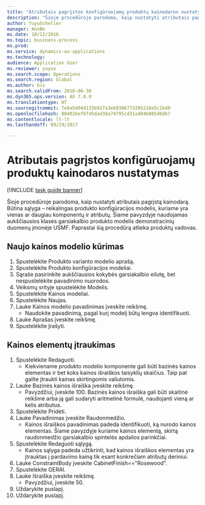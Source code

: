 ```yaml
--- 
title: "Atributais pagrįstos konfigūruojamų produktų kainodaros nustatymas"
description: "Šioje procedūroje parodoma, kaip nustatyti atributais pagrįstą kainodarą."
author: YuyuScheller
manager: AnnBe
ms.date: 10/12/2016
ms.topic: business-process
ms.prod: 
ms.service: dynamics-ax-applications
ms.technology: 
audience: Application User
ms.reviewer: yuyus
ms.search.scope: Operations
ms.search.region: Global
ms.author: bis
ms.search.validFrom: 2016-06-30
ms.dyn365.ops.version: AX 7.0.0
ms.translationtype: HT
ms.sourcegitcommit: 7e0a5d044133b917a3eb9386773205218e5c1b40
ms.openlocfilehash: 88402bef6fd5dad38a74795cd31a4046085d6db7
ms.contentlocale: lt-lt
ms.lasthandoff: 09/29/2017

---
```

# <a name="set-up-attribute-based-pricing-for-configurable-products"></a>Atributais pagrįstos konfigūruojamų produktų kainodaros nustatymas

[!INCLUDE [task guide banner](../../includes/task-guide-banner.md)]

Šioje procedūroje parodoma, kaip nustatyti atributais pagrįstą kainodarą. Būtina sąlyga – reikalingas produkto konfigūracijos modelis, kuriame yra vienas ar daugiau komponentų ir atributų. Šiame pavyzdyje naudojamas aukščiausios klasės garsiakalbio produkto modelis demonstracinių duomenų įmonėje USMF. Paprastai šią procedūrą atlieka produktų vadovas.


## <a name="create-a-new-price-model"></a>Naujo kainos modelio kūrimas
1. Spustelėkite Produkto varianto modelio aprašą.
2. Spustelėkite Produkto konfigūracijos modeliai.
3. Sąraše pasirinkite aukščiausios kokybės garsiakalbio eilutę, bet nespustelėkite pavadinimo nuorodos.
4. Veiksmų srityje spustelėkite Modelis.
5. Spustelėkite Kainos modeliai.
6. Spustelėkite Naujas.
7. Lauke Kainos modelio pavadinimas įveskite reikšmę.
    * Naudokite pavadinimą, pagal kurį modelį būtų lengva identifikuoti.  
8. Lauke Aprašas įveskite reikšmę.
9. Spustelėkite Įrašyti.

## <a name="add-price-elements"></a>Kainos elementų įtraukimas
1. Spustelėkite Redaguoti.
    * Kiekviename produkto modelio komponente gali būti bazinės kainos elementas ir bet koks kainos išraiškos taisyklių skaičius. Taip pat galite įtraukti kainas skirtingomis valiutomis.  
2. Lauke Bazinės kainos išraiška įveskite reikšmę.
    * Pavyzdžiui, įveskite 100.   Bazinės kainos išraiška gali būti skaitinė reikšmė arba ją gali sudaryti aritmetinė formulė, naudojanti vieną ar kelis atributus.  
3. Spustelėkite Pridėti.
4. Lauke Pavadinimas įveskite Raudonmedžio.
    * Kainos išraiškos pavadinimas padeda identifikuoti, ką nurodo kainos elementas. Šiame pavyzdyje kuriame kainos elementą, skirtą raudonmedžio garsiakalbio spintelės apdailos parinkčiai.  
5. Spustelėkite Redaguoti sąlygą.
    * Kainos sąlyga padeda užtikrinti, kad kainos išraiškos elementas yra įtrauktas į pardavimo kainą tik esant konkrečiam atributų deriniui.  
6. Lauke ConstraintBody įveskite CabinetFinish=="Rosewood".
7. Spustelėkite GERAI.
8. Lauke Išraiška įveskite reikšmę.
    * Pavyzdžiui, įveskite 50.  
9. Uždarykite puslapį.
10. Uždarykite puslapį.


